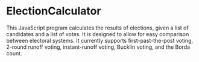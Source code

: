 # ElectionCalculator
This JavaScript program calculates the results of elections, given a list of candidates and a list of votes. It is designed to allow for easy comparison between electoral systems.
It currently supports first-past-the-post voting, 2-round runoff voting, instant-runoff voting, Bucklin voting, and the Borda count.
